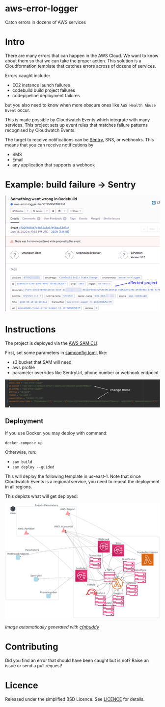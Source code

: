 # aws-error-logger
Catch errors in dozens of AWS services

# Intro
There are many errors that can happen in the AWS Cloud. We want to know about them so that we can take the proper action.
This solution is a Cloudformation template that catches errors across of dozens of services.

Errors caught include:
- EC2 instance launch failures
- codebuild build project failures
- codepipeline deployment failures

but you also need to know when more obscure ones like `AWS Health Abuse Event` occur.

This is made possible by Cloudwatch Events which integrate with many services. This project sets up event rules that matches failure patterns recognised by Cloudwatch Events.

The target to receive notifications can be [Sentry](https://sentry.io/welcome/), SNS, or webhooks. This means that you can receive notifications by
- SMS
- Email
- any application that supports a webhook

# Example: build failure -> Sentry
![](sample-sentry.png)

# Instructions
The project is deployed via the [AWS SAM CLI](https://github.com/awslabs/aws-sam-cli).

First, set some parameters in [samconfig.toml](samconfig.toml), like:
- s3 bucket that SAM will need
- aws profile
- parameter overrides like SentryUrl, phone number or webhook endpoint

![](sample-params.png)

## Deployment

If you use Docker, you may deploy with command:

`docker-compose up`

Otherwise, run:
- `sam build`
- `sam deploy --guided`

This will deploy the following template in us-east-1. Note that since Cloudwatch Events is a regional service, you need to repeat the deployment in all regions.

This depicts what will get deployed:

![](diagram.png)

*Image automatically generated with [cfnbuddy](https://www.cfnbuddy.com)*

# Contributing
Did you find an error that should have been caught but is not? Raise an issue or send a pull request!

# Licence
Released under the simplified BSD Licence. See [LICENCE](/LICENCE) for details.
